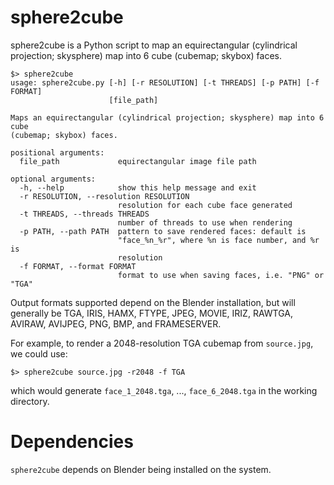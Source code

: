 # sphere2cube
sphere2cube is a Python script to map an equirectangular (cylindrical projection; skysphere) map into 6 cube (cubemap; skybox) faces.

```shell
$> sphere2cube
usage: sphere2cube.py [-h] [-r RESOLUTION] [-t THREADS] [-p PATH] [-f FORMAT]
                      [file_path]

Maps an equirectangular (cylindrical projection; skysphere) map into 6 cube
(cubemap; skybox) faces.

positional arguments:
  file_path             equirectangular image file path

optional arguments:
  -h, --help            show this help message and exit
  -r RESOLUTION, --resolution RESOLUTION
                        resolution for each cube face generated
  -t THREADS, --threads THREADS
                        number of threads to use when rendering
  -p PATH, --path PATH  pattern to save rendered faces: default is
                        "face_%n_%r", where %n is face number, and %r is
                        resolution
  -f FORMAT, --format FORMAT
                        format to use when saving faces, i.e. "PNG" or "TGA"
```

Output formats supported depend on the Blender installation, but will generally be TGA, IRIS, HAMX, FTYPE, JPEG, MOVIE, IRIZ, RAWTGA, AVIRAW, AVIJPEG, PNG, BMP, and FRAMESERVER.

For example, to render a 2048-resolution TGA cubemap from `source.jpg`, we could use:
```
$> sphere2cube source.jpg -r2048 -f TGA
```
which would generate `face_1_2048.tga`, ..., `face_6_2048.tga` in the working directory.

# Dependencies
`sphere2cube` depends on Blender being installed on the system.
